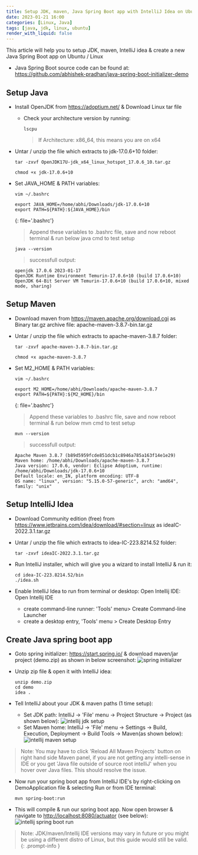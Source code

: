 ```yaml
---
title: Setup JDK, maven, Java Spring Boot app with IntelliJ Idea on Ubuntu / Linux
date: 2023-01-21 16:00
categories: [Linux, Java]
tags: [java, jdk, linux, ubuntu]
render_with_liquid: false
---
```


This article will help you to setup JDK, maven, IntelliJ idea &amp; create a new Java Spring Boot app on Ubuntu / Linux
- Java Spring Boot source code can be found at: <https://github.com/abhishek-pradhan/java-spring-boot-initializer-demo> 

## Setup Java
- Install OpenJDK from <https://adoptium.net/> &amp; Download Linux tar file
  - Check your architecture version by running:
    ```terminal
    lscpu
    ```
    > If Architecture: x86_64, this means you are on x64

- Untar / unzip the file which extracts to jdk-17.0.6+10 folder:
  ```terminal
  tar -zxvf OpenJDK17U-jdk_x64_linux_hotspot_17.0.6_10.tar.gz
  ```

  ```terminal
  chmod +x jdk-17.0.6+10 
  ```

- Set JAVA_HOME &amp; PATH variables: 
  ```terminal
  vim ~/.bashrc
  ```

  ```terminal
  export JAVA_HOME=/home/abhi/Downloads/jdk-17.0.6+10 
  export PATH=${PATH}:${JAVA_HOME}/bin 
  ```
  {: file='.bashrc'}

  > Append these variables to .bashrc file, save and now reboot terminal &amp; run below java cmd to test setup

  ```terminal
  java --version
  ```
  > successfull output: 
    ```console
    openjdk 17.0.6 2023-01-17
    OpenJDK Runtime Environment Temurin-17.0.6+10 (build 17.0.6+10)
    OpenJDK 64-Bit Server VM Temurin-17.0.6+10 (build 17.0.6+10, mixed mode, sharing)
    ```

## Setup Maven
- Download maven from <https://maven.apache.org/download.cgi> as Binary tar.gz archive file: apache-maven-3.8.7-bin.tar.gz 

- Untar / unzip the file which extracts to apache-maven-3.8.7 folder:
  ```terminal
  tar -zxvf apache-maven-3.8.7-bin.tar.gz 
  ```
  ```terminal
  chmod +x apache-maven-3.8.7 
  ```

- Set M2_HOME &amp; PATH variables: 
  ```terminal
  vim ~/.bashrc 
  ```
  ```terminal
  export M2_HOME=/home/abhi/Downloads/apache-maven-3.8.7 
  export PATH=${PATH}:${M2_HOME}/bin
  ```
  {: file='.bashrc'}

  > Append these variables to .bashrc file, save and now reboot terminal &amp; run below mvn cmd to test setup

  ```terminal
  mvn --version
  ```
  > successfull output: 
    ```console
    Apache Maven 3.8.7 (b89d5959fcde851dcb1c8946a785a163f14e1e29)
    Maven home: /home/abhi/Downloads/apache-maven-3.8.7
    Java version: 17.0.6, vendor: Eclipse Adoptium, runtime: /home/abhi/Downloads/jdk-17.0.6+10
    Default locale: en_IN, platform encoding: UTF-8
    OS name: "linux", version: "5.15.0-57-generic", arch: "amd64", family: "unix"
    ```

## Setup IntelliJ Idea
- Download Community edition (free) from <https://www.jetbrains.com/idea/download/#section=linux> as ideaIC-2022.3.1.tar.gz 

- Untar / unzip the file which extracts to idea-IC-223.8214.52 folder: 
  ```terminal
  tar -zxvf ideaIC-2022.3.1.tar.gz 
  ```

- Run IntelliJ installer, which will give you a wizard to install IntelliJ &amp; run it: 
  ```terminal
  cd idea-IC-223.8214.52/bin
  ./idea.sh
  ```

- Enable IntelliJ Idea to run from terminal or desktop: Open Intellij IDE: Open Intellij IDE
  - create command-line runner: 'Tools' menu> Create Command-line Launcher
  - create a desktop entry, 'Tools' menu > Create Desktop Entry

## Create Java spring boot app
- Goto spring initlalizer: <https://start.spring.io/> &amp; download maven/jar project (demo.zip) as shown in below screenshot:
![spring initializer](/assets/img/posts/2023-01-21-setup-java-spring-boot-with-intellij-idea/spring-initializer.png)

- Unzip zip file &amp; open it with IntelliJ idea: 
  ```terminal
  unzip demo.zip
  cd demo
  idea . 
  ```
- Tell IntelliJ about your JDK &amp; maven paths (1 time setup):
  - Set JDK path: IntelliJ -> 'File' menu -> Project Structure -> Project (as shown below):
    ![intellij jdk setup](/assets/img/posts/2023-01-21-setup-java-spring-boot-with-intellij-idea/intellij-jdk-setup.png)
  - Set Maven home: IntelliJ -> 'File' menu -> Settings -> Build, Execution, Deployment -> Build Tools -> Maven(as shown below):
    ![intellij maven setup](/assets/img/posts/2023-01-21-setup-java-spring-boot-with-intellij-idea/intellij-maven-setup.png)

> Note: You may have to click 'Reload All Maven Projects' button on right hand side Maven panel, if you are not getting any intelli-sense in IDE or you get 'Java file outside of source root intelliJ' when you hover over Java files. This should resolve the issue. 

- Now run your spring boot app from IntelliJ IDE's by right-clicking on DemoApplication file &amp; selecting Run or from IDE terminal:
  ```terminal
  mvn spring-boot:run 
  ```

- This will compile &amp; run our spring boot app. Now open browser &amp; navigate to <http://localhost:8080/actuator> (see below): 
![intellij spring boot run](/assets/img/posts/2023-01-21-setup-java-spring-boot-with-intellij-idea/intellij-spring-boot-run.png)

> Note: JDK/maven/Intellij IDE versions may vary in future or you might be using a different distro of Linux, but this guide would still be valid.
{: .prompt-info }